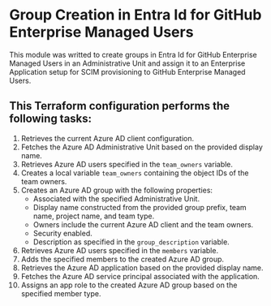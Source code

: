 # Group Creation in Entra Id for GitHub Enterprise Managed Users
This module was writted to create groups in Entra Id for GitHub Enterprise Managed Users in an Administrative Unit and assign it to an Enterprise Application setup for SCIM provisioning to GitHub Enterprise Managed Users.

## This Terraform configuration performs the following tasks:
1. Retrieves the current Azure AD client configuration.
2. Fetches the Azure AD Administrative Unit based on the provided display name.
3. Retrieves Azure AD users specified in the `team_owners` variable.
4. Creates a local variable `team_owners` containing the object IDs of the team owners.
5. Creates an Azure AD group with the following properties:
   - Associated with the specified Administrative Unit.
   - Display name constructed from the provided group prefix, team name, project name, and team type.
   - Owners include the current Azure AD client and the team owners.
   - Security enabled.
   - Description as specified in the `group_description` variable.
6. Retrieves Azure AD users specified in the `members` variable.
7. Adds the specified members to the created Azure AD group.
8. Retrieves the Azure AD application based on the provided display name.
9. Fetches the Azure AD service principal associated with the application.
10. Assigns an app role to the created Azure AD group based on the specified member type.
